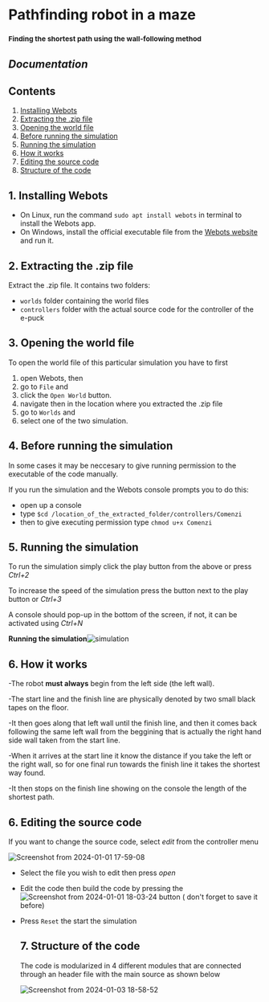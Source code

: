 # Pathfinding robot in a maze
### <sub>Finding the shortest path using the wall-following method</sub>
## _Documentation_


## Contents
1. [Installing Webots](#1-installing-webots)
2. [Extracting the .zip file](#2-extracting-the-zip-file)
1. [Opening the world file](#3-opening-the-world-file)
2. [Before running the simulation](#4-before-running-the-simulation)
3. [Running the simulation](#5-running-the-simulation)
4. [How it works](#6-how-it-works)
5. [Editing the source code](#6-editing-the-source-code)
6. [Structure of the code](#7-structure-of-the-code)


  ## 1. Installing Webots
  - On Linux, run the command `sudo apt install webots` in terminal to install the Webots app.
  - On Windows, install the official executable file from the [Webots website](https://cyberbotics.com/) and run it.

  ## 2. Extracting the .zip file
  Extract the .zip file. It contains two folders:
  - `worlds` folder containing the world files
  - `controllers` folder with the actual source code for the controller of the e-puck
    
  ## 3. Opening the world file
  To open the world file of this particular simulation you have to first 
  1. open Webots,
  then 
  2. go to `File` and
  3. click the `Open World` button.
  4. navigate then in the location where you extracted the .zip file
  5. go to `Worlds` and
  6. select one of the two simulation.

     
  ## 4. Before running the simulation
  In some cases it may be neccesary to give running permission to the executable of the code manually.
  
  If you run the simulation and the Webots console prompts you to do this:
  - open up a console
  - type `$cd /location_of_the_extracted_folder/controllers/Comenzi`
  - then to give executing permission type `chmod u+x Comenzi`

  ## 5. Running the simulation
  To run the simulation simply click the play button from the above or press _Ctrl+2_
  
  To increase the speed of the simulation press the button next to the play button or _Ctrl+3_

  A console should pop-up in the bottom of the screen, if not, it can be activated using _Ctrl+N_

  **Running the simulation**![simulation](https://github.com/Gandalf789/pathfinder-robot/assets/109030213/74df26d9-dfe5-4424-a9a6-a5de3da5f5f5)
  
  ## 6. How it works

-The robot **must always** begin from the left side (the left wall).

-The start line and the finish line are physically denoted by two small black tapes on the floor.

-It then goes along that left wall until the finish line, and then it comes back following the same left wall from the  beggining that is actually the right hand side wall taken from the start line.

-When it arrives at the start line it know the distance if you take the left or the right wall, so for one final run towards the finish line it takes the shortest way found.

-It then stops on the finish line showing on the console the length of the shortest path.
  
  ## 6. Editing the source code

  If you want to change the source code, select _edit_ from the controller menu 
  
  ![Screenshot from 2024-01-01 17-59-08](https://github.com/Gandalf789/pathfinder-robot/assets/109030213/f09964f0-7f17-4ec0-9f16-5c34423ce7d2)

- Select the file you wish to edit then press _open_
- Edit the code then build the code by pressing the ![Screenshot from 2024-01-01 18-03-24](https://github.com/Gandalf789/pathfinder-robot/assets/109030213/fa7bdd2b-cd40-4297-bbd9-d2ff47bf10c8) button ( don't forget to save it before)
- Press `Reset` the start the simulation

  ## 7. Structure of the code

  The code is modularized in 4 different modules that are connected through an header file with the main source as shown below
  
  ![Screenshot from 2024-01-03 18-58-52](https://github.com/Gandalf789/pathfinder-robot/assets/109030213/17d790d0-54d1-4590-9de5-4cdac9422dcb)


